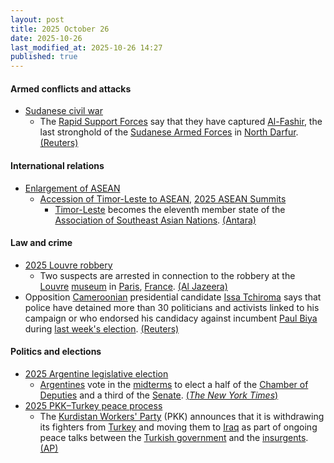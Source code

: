 ```yaml
---
layout: post
title: 2025 October 26
date: 2025-10-26
last_modified_at: 2025-10-26 14:27
published: true
---
```



#### Armed conflicts and attacks

* [Sudanese civil war](https://en.wikipedia.org/wiki/Sudanese_civil_war_%282023%E2%80%93present%29 "Sudanese civil war (2023–present)")
  * The [Rapid Support Forces](https://en.wikipedia.org/wiki/Rapid_Support_Forces "Rapid Support Forces") say that they have captured [Al-Fashir](https://en.wikipedia.org/wiki/Al-Fashir "Al-Fashir"), the last stronghold of the [Sudanese Armed Forces](https://en.wikipedia.org/wiki/Sudanese_Armed_Forces "Sudanese Armed Forces") in [North Darfur](https://en.wikipedia.org/wiki/North_Darfur "North Darfur"). [(Reuters)](https://www.reuters.com/world/africa/sudans-rsf-says-it-captured-al-fashir-army-headquarters-2025-10-26/)

#### International relations

* [Enlargement of ASEAN](https://en.wikipedia.org/wiki/Enlargement_of_ASEAN "Enlargement of ASEAN")
  * [Accession of Timor-Leste to ASEAN](https://en.wikipedia.org/wiki/Accession_of_Timor-Leste_to_ASEAN "Accession of Timor-Leste to ASEAN"), [2025 ASEAN Summits](https://en.wikipedia.org/wiki/2025_ASEAN_Summits "2025 ASEAN Summits")
    * [Timor-Leste](https://en.wikipedia.org/wiki/Timor-Leste "Timor-Leste") becomes the eleventh member state of the [Association of Southeast Asian Nations](https://en.wikipedia.org/wiki/Association_of_Southeast_Asian_Nations "Association of Southeast Asian Nations"). [(Antara)](https://en.antaranews.com/amp/news/387969/timor-leste-joins-asean-boosting-regional-unity-and-peace)

#### Law and crime

* [2025 Louvre robbery](https://en.wikipedia.org/wiki/2025_Louvre_robbery "2025 Louvre robbery")
  * Two suspects are arrested in connection to the robbery at the [Louvre](https://en.wikipedia.org/wiki/Louvre "Louvre") [museum](https://en.wikipedia.org/wiki/Art_museum "Art museum") in [Paris](https://en.wikipedia.org/wiki/Paris "Paris"), [France](https://en.wikipedia.org/wiki/France "France"). [(Al Jazeera)](https://www.aljazeera.com/news/2025/10/26/two-suspects-from-louvre-jewellery-heist-arrested-by-french-police-reports)
* Opposition [Cameroonian](https://en.wikipedia.org/wiki/Cameroon "Cameroon") presidential candidate [Issa Tchiroma](https://en.wikipedia.org/wiki/Issa_Tchiroma "Issa Tchiroma") says that police have detained more than 30 politicians and activists linked to his campaign or who endorsed his candidacy against incumbent [Paul Biya](https://en.wikipedia.org/wiki/Paul_Biya "Paul Biya") during [last week's election](https://en.wikipedia.org/wiki/2025_Cameroonian_presidential_election "2025 Cameroonian presidential election"). [(Reuters)](https://www.reuters.com/world/africa/cameroon-detains-opposition-figures-ahead-presidential-results-2025-10-26/)

#### Politics and elections

* [2025 Argentine legislative election](https://en.wikipedia.org/wiki/2025_Argentine_legislative_election "2025 Argentine legislative election")
  * [Argentines](https://en.wikipedia.org/wiki/Argentines "Argentines") vote in the [midterms](https://en.wikipedia.org/wiki/Midterm_election "Midterm election") to elect a half of the [Chamber of Deputies](https://en.wikipedia.org/wiki/Argentine_Chamber_of_Deputies "Argentine Chamber of Deputies") and a third of the [Senate](https://en.wikipedia.org/wiki/Argentine_Senate "Argentine Senate"). [(*The New York Times*)](https://www.nytimes.com/2025/10/25/world/americas/argentina-elections-milei.html)
* [2025 PKK–Turkey peace process](https://en.wikipedia.org/wiki/2025_PKK%E2%80%93Turkey_peace_process "2025 PKK–Turkey peace process")
  * The [Kurdistan Workers' Party](https://en.wikipedia.org/wiki/Kurdistan_Workers%27_Party "Kurdistan Workers' Party") (PKK) announces that it is withdrawing its fighters from [Turkey](https://en.wikipedia.org/wiki/Turkey "Turkey") and moving them to [Iraq](https://en.wikipedia.org/wiki/Iraq "Iraq") as part of ongoing peace talks between the [Turkish government](https://en.wikipedia.org/wiki/Turkish_government "Turkish government") and the [insurgents](https://en.wikipedia.org/wiki/Kurdistan_Workers%27_Party_insurgency "Kurdistan Workers' Party insurgency"). [(AP)](https://apnews.com/article/turkey-iraq-pkk-kurdish-22e611009304bd8a822bc74ad5007162)
